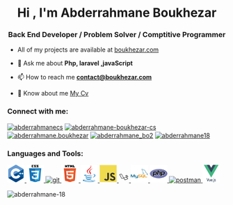 <!DOCTYPE html>
<html>
<head>


</head>
 <body>
<h1 align="center">Hi , I'm Abderrahmane Boukhezar</h1>
<h3 align="center">Back End Developer / Problem Solver / Comptitive Programmer</h3>

-  All of my projects are available at [boukhezar.com](boukhezar.com)

- 💬 Ask me about **Php, laravel ,javaScript**

- 📫 How to reach me **contact@boukhezar.com**

- 📄 Know about me [My Cv](https://drive.google.com/file/d/1NvECR4s9lFqyUdlN7BbppnEfcWPa_8rK/view?usp=sharing)

<h3 align="left">Connect with me:</h3>
<p align="left">
<a href="https://twitter.com/abderrahmanecs" target="blank"><img align="center" src="https://raw.githubusercontent.com/rahuldkjain/github-profile-readme-generator/master/src/images/icons/Social/twitter.svg" alt="abderrahmanecs" height="30" width="40" /></a>
<a href="https://linkedin.com/in/abderrahmane-boukhezar-cs" target="blank"><img align="center" src="https://raw.githubusercontent.com/rahuldkjain/github-profile-readme-generator/master/src/images/icons/Social/linked-in-alt.svg" alt="abderrahmane-boukhezar-cs" height="30" width="40" /></a>
<a href="https://fb.com/abderrahmane.boukhezar" target="blank"><img align="center" src="https://raw.githubusercontent.com/rahuldkjain/github-profile-readme-generator/master/src/images/icons/Social/facebook.svg" alt="abderrahmane.boukhezar" height="30" width="40" /></a>
<a href="https://www.hackerrank.com/abderrahmane_bo2" target="blank"><img align="center" src="https://raw.githubusercontent.com/rahuldkjain/github-profile-readme-generator/master/src/images/icons/Social/hackerrank.svg" alt="abderrahmane_bo2" height="30" width="40" /></a>
<a href="https://codeforces.com/profile/abderrahmane18" target="blank"><img align="center" src="https://raw.githubusercontent.com/rahuldkjain/github-profile-readme-generator/master/src/images/icons/Social/codeforces.svg" alt="abderrahmane18" height="30" width="40" /></a>
</p>

<h3 align="left">Languages and Tools:</h3>
<p align="left"> <a href="#"  rel="noreferrer"> <img src="https://raw.githubusercontent.com/devicons/devicon/master/icons/cplusplus/cplusplus-original.svg" alt="cplusplus" width="40" height="40"/> </a> <a href="#"  rel="noreferrer"> <img src="https://raw.githubusercontent.com/devicons/devicon/master/icons/css3/css3-original-wordmark.svg" alt="css3" width="40" height="40"/> </a> <a href="https://git-scm.com/"  rel="noreferrer"> <img src="https://www.vectorlogo.zone/logos/git-scm/git-scm-icon.svg" alt="git" width="40" height="40"/> </a> <a href="#"  rel="noreferrer"> <img src="https://raw.githubusercontent.com/devicons/devicon/master/icons/html5/html5-original-wordmark.svg" alt="html5" width="40" height="40"/> </a> <a href="https://www.java.com"  rel="noreferrer"> <img src="https://raw.githubusercontent.com/devicons/devicon/master/icons/java/java-original.svg" alt="java" width="40" height="40"/> </a> <a href="https://developer.mozilla.org/en-US/docs/Web/JavaScript"  rel="noreferrer"> <img src="https://raw.githubusercontent.com/devicons/devicon/master/icons/javascript/javascript-original.svg" alt="javascript" width="40" height="40"/> </a> <a href="#"  rel="noreferrer"><svg width='24' height='24' viewBox='0 0 24 24' xmlns='http://www.w3.org/2000/svg' xmlns:xlink='http://www.w3.org/1999/xlink'><rect width='24' height='24' stroke='none' fill='#000000' opacity='0'/>


<g transform="matrix(0.4 0 0 0.4 12 12)" >
<path style="stroke: none; stroke-width: 1; stroke-dasharray: none; stroke-linecap: butt; stroke-dashoffset: 0; stroke-linejoin: miter; stroke-miterlimit: 4; fill: rgb(0,0,0); fill-rule: nonzero; opacity: 1;" transform=" translate(-25, -25.5)" d="M 11.947266 8 C 11.904699977829866 8.001848408192663 11.86229557357918 8.006415013218694 11.820312 8.0136719 L 0.8203125 10.015625 C 0.5075500121552012 10.072605147243545 0.24050842012037932 10.274890622093803 0.10096189195081229 10.56053704244348 C -0.03858463621875474 10.846183462793157 -0.034011371180133754 11.18116064180506 0.11328125000000022 11.462891000000003 L 12.113281 34.462891 C 12.331939742668391 34.88096702704146 12.813040741476968 35.08936269938947 13.267578 34.962891 L 24.066406 31.962891 L 30.132812 42.498047 C 30.37613511270767 42.92151334569369 30.88972760671758 43.107298320777026 31.347656 42.9375 L 48.353516 36.652344 C 48.641971194873705 36.545694812730105 48.86531874624532 36.31226165207145 48.95913216086537 36.01938029071111 C 49.052945575485424 35.72649892935077 49.00679169602488 35.4067412263794 48.833984 35.152344 L 43.089844 26.679688 L 49.267578 24.962891 C 49.5793320948069 24.876558887566528 49.83007558319002 24.644768216441427 49.94059395605218 24.340745949944388 C 50.05111232891434 24.036723683447345 50.007754868844415 23.698021243474667 49.824219 23.431641 L 44.326172 15.457031 C 44.0866263161445 15.110347824362357 43.65547412679767 14.951009171732295 43.248047 15.058594 L 35.746094 17.033203 C 35.43252375513012 17.115650494025036 35.17837994587238 17.344994015069396 35.064280673806984 17.648482472597706 C 34.95018140174159 17.951970930126016 34.990286854161965 18.291940162726874 35.171875 18.560547 L 39.875 25.498047 L 25.027344 29.621094 L 12.865234 8.5 C 12.677625694328235 8.173960687887504 12.322936937487823 7.98076835610665 11.947266 8 z M 11.484375 10.107422 L 23.037109 30.173828 L 13.511719 32.820312 L 2.515625 11.740234 L 11.484375 10.107422 z M 43.078125 17.169922 L 47.378906 23.412109 L 41.908203 24.933594 L 37.619141 18.607422 L 43.078125 17.169922 z M 41.056641 27.244141 L 46.462891 35.21875 L 31.445312 40.769531 L 26.056641 31.410156 L 41.056641 27.244141 z" stroke-linecap="round" />
</g>
</svg> </a> <a href="#" rel="noreferrer"> <img src="https://raw.githubusercontent.com/devicons/devicon/master/icons/mysql/mysql-original-wordmark.svg" alt="mysql" width="40" height="40"/> </a> <a href="#"  rel="noreferrer"> <img src="https://raw.githubusercontent.com/devicons/devicon/master/icons/php/php-original.svg" alt="php" width="40" height="40"/> </a> <a href="https://postman.com" target="_blank" rel="noreferrer"> <img src="https://www.vectorlogo.zone/logos/getpostman/getpostman-icon.svg" alt="postman" width="40" height="40"/> </a> <a href="#"  rel="noreferrer"> <img src="https://raw.githubusercontent.com/devicons/devicon/master/icons/vuejs/vuejs-original-wordmark.svg" alt="vuejs" width="40" height="40"/> </a> </p>

<p><img align="center" src="https://github-readme-stats.vercel.app/api/top-langs?username=abderrahmane-18&show_icons=true&locale=en&layout=compact" alt="abderrahmane-18" /></p>
</body>

</html>
